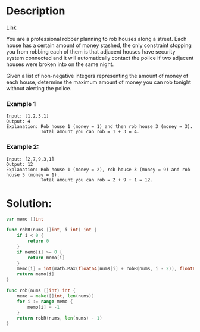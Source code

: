 # Description

[Link](https://leetcode.com/problems/house-robber/description/)

You are a professional robber planning to rob houses along a street. Each house has a certain amount of money stashed, the only constraint stopping you from robbing each of them is that adjacent houses have security system connected and it will automatically contact the police if two adjacent houses were broken into on the same night.

Given a list of non-negative integers representing the amount of money of each house, determine the maximum amount of money you can rob tonight without alerting the police.

### Example 1

```
Input: [1,2,3,1]
Output: 4
Explanation: Rob house 1 (money = 1) and then rob house 3 (money = 3).
             Total amount you can rob = 1 + 3 = 4.
```

### Example 2:

```
Input: [2,7,9,3,1]
Output: 12
Explanation: Rob house 1 (money = 2), rob house 3 (money = 9) and rob house 5 (money = 1).
             Total amount you can rob = 2 + 9 + 1 = 12.
```

# Solution:

```go
var memo []int

func robR(nums []int, i int) int {
    if i < 0 {
        return 0
    }
    if memo[i] >= 0 {
        return memo[i]
    }
    memo[i] = int(math.Max(float64(nums[i] + robR(nums, i - 2)), float64(robR(nums, i - 1))))
    return memo[i]
}

func rob(nums []int) int {
    memo = make([]int, len(nums))
    for i := range memo {
        memo[i] = -1
    }
    return robR(nums, len(nums) - 1)
}
```
